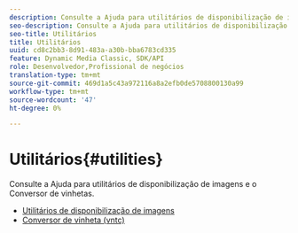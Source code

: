 ```yaml
---
description: Consulte a Ajuda para utilitários de disponibilização de imagens e o Conversor de vinhetas.
seo-description: Consulte a Ajuda para utilitários de disponibilização de imagens e o Conversor de vinhetas.
seo-title: Utilitários
title: Utilitários
uuid: cd8c2bb3-8d91-483a-a30b-bba6783cd335
feature: Dynamic Media Classic, SDK/API
role: Desenvolvedor,Profissional de negócios
translation-type: tm+mt
source-git-commit: 469d1a5c43a972116a8a2efb0de5708800130a99
workflow-type: tm+mt
source-wordcount: '47'
ht-degree: 0%

---
```



# Utilitários{#utilities}

Consulte a Ajuda para utilitários de disponibilização de imagens e o Conversor de vinhetas.

* [Utilitários de disponibilização de imagens](/help/aem-is-ir-api/is-api/is-utils/utilities/c-utils-home.md)
* [Conversor de vinheta (vntc)](/help/aem-is-ir-api/utilities/c-ir-vignette-converter-vntc/c-ir-vignette-converter-vntc.md)
